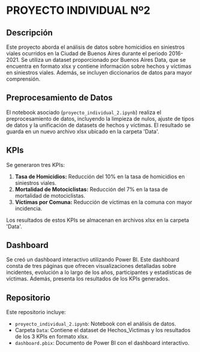 # PROYECTO INDIVIDUAL Nº2

## Descripción
Este proyecto aborda el análisis de datos sobre homicidios en siniestros viales ocurridos en la Ciudad de Buenos Aires durante el periodo 2016-2021. Se utiliza un dataset proporcionado por Buenos Aires Data, que se encuentra en formato xlsx y contiene información sobre hechos y víctimas en siniestros viales. Además, se incluyen diccionarios de datos para mayor comprensión.

## Preprocesamiento de Datos
El notebook asociado (`proyecto_individual_2.ipynb`) realiza el preprocesamiento de datos, incluyendo la limpieza de nulos, ajuste de tipos de datos y la unificación de datasets de hechos y víctimas. El resultado se guarda en un nuevo archivo xlsx ubicado en la carpeta 'Data'.

## KPIs
Se generaron tres KPIs:
1. **Tasa de Homicidios:** Reducción del 10% en la tasa de homicidios en siniestros viales.
2. **Mortalidad de Motociclistas:** Reducción del 7% en la tasa de mortalidad de motociclistas.
3. **Víctimas por Comuna:** Reducción de víctimas en la comuna con mayor incidencia.

Los resultados de estos KPIs se almacenan en archivos xlsx en la carpeta 'Data'.

## Dashboard
Se creó un dashboard interactivo utilizando Power BI. Este dashboard consta de tres páginas que ofrecen visualizaciones detalladas sobre incidentes, evolución a lo largo de los años, participantes y estadísticas de víctimas. Además, presenta los resultados de los KPIs generados.

## Repositorio
Este repositorio incluye:
- `proyecto_individual_2.ipynb`: Notebook con el análisis de datos.
- Carpeta `Data`: Contiene el dataset de Hechos_Victimas y los resultados de los 3 KPIs en formato xlsx.
- `dashboard.pbix`: Documento de Power BI con el dashboard interactivo.